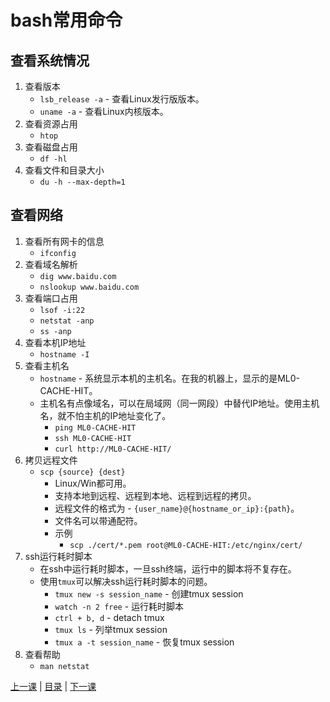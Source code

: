# bash常用命令

## 查看系统情况
1. 查看版本
    * `lsb_release -a` - 查看Linux发行版版本。
    * `uname -a` - 查看Linux内核版本。
1. 查看资源占用
    * `htop`
1. 查看磁盘占用
    * `df -hl`
1. 查看文件和目录大小
    * `du -h --max-depth=1`

## 查看网络
1. 查看所有网卡的信息
    * `ifconfig`
1. 查看域名解析
    * `dig www.baidu.com`
    * `nslookup www.baidu.com`
1. 查看端口占用
    * `lsof -i:22`
    * `netstat -anp`
    * `ss -anp`
1. 查看本机IP地址
    * `hostname -I`
1. 查看主机名
    * `hostname` - 系统显示本机的主机名。在我的机器上，显示的是ML0-CACHE-HIT。
    * 主机名有点像域名，可以在局域网（同一网段）中替代IP地址。使用主机名，就不怕主机的IP地址变化了。
        * `ping ML0-CACHE-HIT`
        * `ssh ML0-CACHE-HIT`
        * `curl http://ML0-CACHE-HIT/`
1. 拷贝远程文件
    * `scp {source} {dest}`
        * Linux/Win都可用。
        * 支持本地到远程、远程到本地、远程到远程的拷贝。
        * 远程文件的格式为 - `{user_name}@{hostname_or_ip}:{path}`。
        * 文件名可以带通配符。
        * 示例
            * `scp ./cert/*.pem root@ML0-CACHE-HIT:/etc/nginx/cert/`
1. ssh运行耗时脚本
    * 在ssh中运行耗时脚本，一旦ssh终端，运行中的脚本将不复存在。
    * 使用`tmux`可以解决ssh运行耗时脚本的问题。
        * `tmux new -s session_name` - 创建tmux session
        * `watch -n 2 free` - 运行耗时脚本
        * `ctrl + b, d` - detach tmux
        * `tmux ls` - 列举tmux session
        * `tmux a -t session_name` - 恢复tmux session
1. 查看帮助
    * `man netstat`

[上一课](lesson1.md) | [目录](README.md) | [下一课](lesson3.md)
